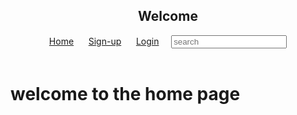 <!DOCTYPE html>
<html lang="en">
<head>
    <meta charset="UTF-8">
    <meta name="viewport" content="width=device-width, initial-scale=1.0">
    <title>NAV</title>
</head>
<body>
    <header>
        <nav>
            <h1>Welcome</h1>
            <a href="/Home.html">Home</a>&nbsp;&nbsp;&nbsp;&nbsp;&nbsp;
            <a href="/signup.html">Sign-up</a>&nbsp;&nbsp;&nbsp;&nbsp;&nbsp;
            <a href="/Login.html">Login</a>&nbsp;&nbsp;&nbsp;&nbsp;
            <input type="text" placeholder="search">
        </nav>
    </header>
</body>
</html>

<!DOCTYPE html>
<html lang="en">
<head>
    <meta charset="UTF-8">
    <meta name="viewport" content="width=device-width, initial-scale=1.0">
    <title>Home</title>
</head>
<body>
    <h1> welcome to the home page</h1>
</body>
</html>

